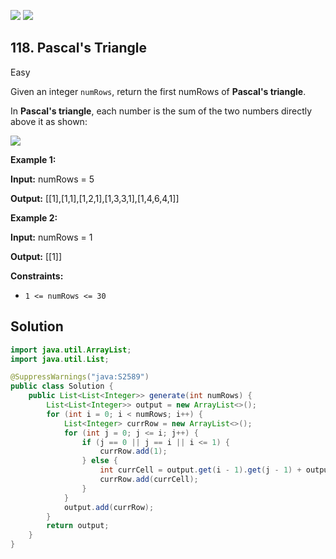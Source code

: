 [![](https://img.shields.io/github/stars/javadev/LeetCode-in-Java?label=Stars&style=flat-square)](https://github.com/javadev/LeetCode-in-Java)
[![](https://img.shields.io/github/forks/javadev/LeetCode-in-Java?label=Fork%20me%20on%20GitHub%20&style=flat-square)](https://github.com/javadev/LeetCode-in-Java/fork)

## 118\. Pascal's Triangle

Easy

Given an integer `numRows`, return the first numRows of **Pascal's triangle**.

In **Pascal's triangle**, each number is the sum of the two numbers directly above it as shown:

![](https://upload.wikimedia.org/wikipedia/commons/0/0d/PascalTriangleAnimated2.gif)

**Example 1:**

**Input:** numRows = 5

**Output:** [[1],[1,1],[1,2,1],[1,3,3,1],[1,4,6,4,1]] 

**Example 2:**

**Input:** numRows = 1

**Output:** [[1]] 

**Constraints:**

*   `1 <= numRows <= 30`

## Solution

```java
import java.util.ArrayList;
import java.util.List;

@SuppressWarnings("java:S2589")
public class Solution {
    public List<List<Integer>> generate(int numRows) {
        List<List<Integer>> output = new ArrayList<>();
        for (int i = 0; i < numRows; i++) {
            List<Integer> currRow = new ArrayList<>();
            for (int j = 0; j <= i; j++) {
                if (j == 0 || j == i || i <= 1) {
                    currRow.add(1);
                } else {
                    int currCell = output.get(i - 1).get(j - 1) + output.get(i - 1).get(j);
                    currRow.add(currCell);
                }
            }
            output.add(currRow);
        }
        return output;
    }
}
```